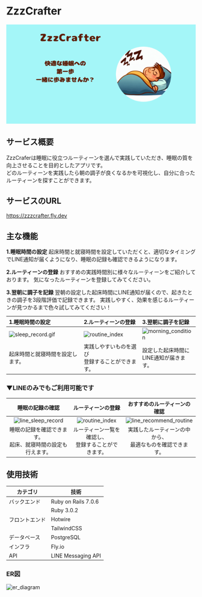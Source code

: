 # ZzzCrafter
<img src="app/assets/images/ogp.png">

## サービス概要
ZzzCraferは睡眠に役立つルーティーンを選んで実践していただき、睡眠の質を向上させることを目的としたアプリです。<br>
どのルーティーンを実践したら朝の調子が良くなるかを可視化し、自分に合ったルーティーンを探すことができます。

## サービスのURL
https://zzzcrafter.fly.dev

## 主な機能

**1.睡眠時間の設定**
起床時間と就寝時間を設定していただくと、適切なタイミングでLINE通知が届くようになり、睡眠の記録も確認できるようになります。

**2.ルーティーンの登録**
おすすめの実践時間別に様々なルーティーンをご紹介しております。
気になったルーティーンを登録してみてください。

**3.翌朝に調子を記録**
翌朝の設定した起床時間にLINE通知が届くので、起きたときの調子を3段階評価で記録できます。
実践しやすく、効果を感じるルーティーンが見つかるまで色々試してみてください！

| 1.睡眠時間の設定 | 2.ルーティーンの登録 | 3.翌朝に調子を記録 |
|:--|:--|:--|
| ![sleep_record.gif](https://qiita-image-store.s3.ap-northeast-1.amazonaws.com/0/3185454/bf658c98-e4d2-405b-a2c8-bf550ca0e5e1.gif) | ![routine_index](https://github.com/hosodatomoya41/ZzzCrafter/assets/123244117/a5eaf8af-2498-499c-8d80-4cfe16fcab68) | ![morning_condition](https://github.com/hosodatomoya41/ZzzCrafter/assets/123244117/be344269-65bf-4cab-829b-d993320da3cc) |
| 起床時間と就寝時間を設定します。 | 実践しやすいものを選び<br>登録することができます。 | 設定した起床時間に<br>LINE通知が届きます。 |

### ▼LINEのみでもご利用可能です<br>
| 睡眠の記録の確認 | ルーティーンの登録 | おすすめのルーティーンの確認 |
|:-------------------:|:-----------------------------:|:-----------------:|
| ![line_sleep_record](https://github.com/hosodatomoya41/ZzzCrafter/assets/123244117/1955b002-96e1-4c78-a5ec-338c20892993) | ![routine_index](https://github.com/hosodatomoya41/ZzzCrafter/assets/123244117/f9aa0dec-45bb-4817-ba46-958beef971df) | ![line_recommend_routine](https://github.com/hosodatomoya41/ZzzCrafter/assets/123244117/3d5be285-cffb-446c-9153-a14cb6b68e75) |
| 睡眠の記録を確認できます。<br>起床、就寝時間の設定も行えます。 | ルーティーン一覧を確認し、<br>登録することができます。 | 実践したルーティーンの中から、<br>最適なものを確認できます。 |


## 使用技術

| カテゴリ         | 技術               |
|----------------|-------------------|
| バックエンド     | Ruby on Rails 7.0.6 |
|              | Ruby 3.0.2        |
| フロントエンド   | Hotwire       |
|              | TailwindCSS    |
| データベース    | PostgreSQL        |
| インフラ        | Fly.io            |
| API            | LINE Messaging API|



### ER図
![er_diagram](https://github.com/hosodatomoya41/ZzzCrafter/assets/123244117/5498f8a9-fb24-4db1-b4bf-6452292e812b)



